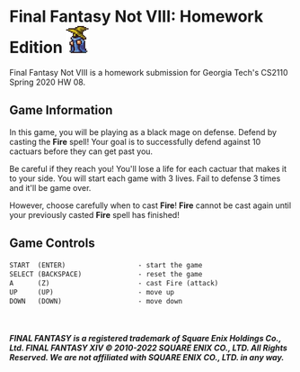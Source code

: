 # Final Fantasy Not VIII: Homework Edition ![Black Mage](https://github.com/ahroria/CS2110-HW08/blob/main/images/blackmage.png)
Final Fantasy Not VIII is a homework submission for Georgia Tech's CS2110 Spring 2020 HW 08.


## Game Information
In this game, you will be playing as a black mage on defense. Defend by casting the **Fire** spell! Your goal is to successfully defend against 10 cactuars before they can get past you. 

Be careful if they reach you! You'll lose a life for each cactuar that makes it to your side. You will start each game with 3 lives. Fail to defense 3 times and it'll be game over.

However, choose carefully when to cast **Fire**! **Fire** cannot be cast again until your previously casted **Fire** spell has finished!

## Game Controls
``` 
START  (ENTER)                  - start the game
SELECT (BACKSPACE)              - reset the game
A      (Z)                      - cast Fire (attack)
UP     (UP)                     - move up
DOWN   (DOWN)                   - move down
```

<br>


##### **FINAL FANTASY is a registered trademark of Square Enix Holdings Co., Ltd. FINAL FANTASY XIV © 2010-2022 SQUARE ENIX CO., LTD. All Rights Reserved. We are not affiliated with SQUARE ENIX CO., LTD. in any way.**
